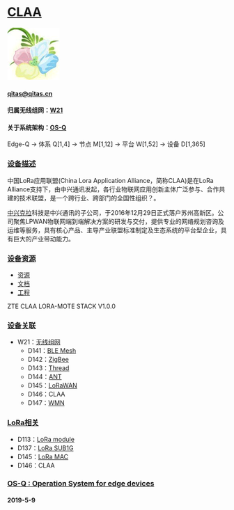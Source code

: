 ﻿# [CLAA](https://github.com/OS-Q/D146) 
[![sites](OS-Q/OS-Q.png)](http://www.OS-Q.com)
####  qitas@qitas.cn
#### 归属无线组网：[W21](https://github.com/OS-Q/W21)
#### 关于系统架构：[OS-Q](https://github.com/OS-Q/OS-Q)
Edge-Q -> 体系 Q[1,4] -> 节点 M[1,12] -> 平台 W[1,52] -> 设备 D[1,365]
### [设备描述](https://github.com/OS-Q/D146/wiki) 

中国LoRa应用联盟(China Lora Application Alliance，简称CLAA)是在LoRa Alliance支持下，由中兴通讯发起，各行业物联网应用创新主体广泛参与、合作共建的技术联盟，是一个跨行业、跨部门的全国性组织？。

[中兴克拉](http://www.claaiot.com/)科技是中兴通讯的子公司，于2016年12月29日正式落户苏州高新区。公司聚焦LPWAN物联网端到端解决方案的研发与交付，提供专业的网络规划咨询及运维等服务，具有核心产品、主导产业联盟标准制定及生态系统的平台型企业，具有巨大的产业带动能力。

### [设备资源](https://github.com/OS-Q/D146) 

- [资源](src/)
- [文档](docs/)
- [工程](project/)

ZTE CLAA LORA-MOTE STACK V1.0.0

### [设备关联](https://github.com/OS-Q/D146) 

* W21：[无线组网](https://github.com/OS-Q/W21)
	* D141：[BLE Mesh](https://github.com/OS-Q/D141)
	* D142：[ZigBee](https://github.com/OS-Q/D142)
	* D143：[Thread](https://github.com/OS-Q/D143)
	* D144：[ANT](https://github.com/OS-Q/D144)
	* D145：[LoRaWAN](https://github.com/OS-Q/D145)
	* D146：CLAA
	* D147：[WMN](https://github.com/OS-Q/D147)

### [LoRa相关](https://github.com/OS-Q/D146) 

* D113：[LoRa module](https://github.com/OS-Q/D113)
* D137：[LoRa SUB1G](https://github.com/OS-Q/D137)
* D145：[LoRa MAC](https://github.com/OS-Q/D145)
* D146：CLAA

### [OS-Q : Operation System for edge devices](http://www.OS-Q.com/Edge/D146)
####  2019-5-9




